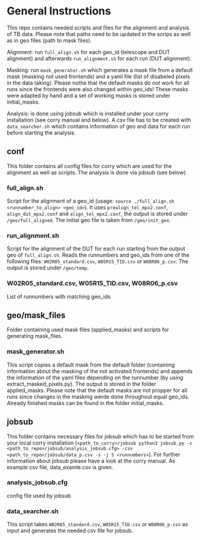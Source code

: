 # General Instructions

This repo contains needed scripts and files for the alignment and analysis of TB data. Please note that paths need to be updated in the scrips as well as in geo files (path to mask files).

Alignment: run `full_align.sh` for each geo_id (telescope and DUT alignment) and afterwards `run_alignment.sh` for each run (DUT alignment).

Masking: run `mask_generator.sh` which generates a mask file from a default mask (masking not used frontends) and a yaml file (list of disabeled pixels in the data taking). Please nothe that the default masks do not work for all runs since the frontends were also changed within geo_ids! These masks were adapted by hand and a set of working masks is stored under initial_masks.

Analysis: is done using jobsub which is installed under your corry installation (see corry manual and below). A csv file has to be created with `data_searcher.sh` which contains information of geo and data for each run before starting the analysis.


## conf

This folder contains all config files for corry which are used for the alignment as well as scripts. The analysis is done via jobsub (see below)

### full_align.sh

Script for the alignment of a geo_id (usage: `source ./full_align.sh <runnumber_to_align> <geo_id>`).
It uses `prealign_tel_mpx2.conf`, `align_dut_mpx2.conf` and `align_tel_mpx2.conf`, the output is stored under `/geo/full_aligned`. The initial geo file is taken from `/geo/init_geo`.

### run_alignment.sh

Script for the alignment of the DUT for each run starting from the output geo of `full_align.sh`. Reads the runnumbers and geo_ids from one of the following files: `W02R05_standard.csv`, `W05R15_TID.csv` or `W08R06_p.csv`. The output is stored under `/geo/temp`.

### W02R05_standard.csv, W05R15_TID.csv, W08R06_p.csv

List of runnumbers with matching geo_ids

## geo/mask_files

Folder containing used mask files (applied_masks) and scripts for generating mask_files.

### mask_generator.sh

This script copies a default mask from the default folder (containing information about the masking of the not activated frontends) and appends the information of the yaml files depending on the runnumber (by using extract_masked_pixels.py). The output is stored in the folder applied_masks. Please note that the default masks are not propper for all runs since changes in the masking werde done throughout equal geo_ids. Already finished masks can be found in the folder initial_masks.

## jobsub

This folder contains necessary files for jobsub which has to be started from your local corry installation (`<path_to_corry>/jobsub python3 jobsub.py -c <path_to_repo>/jobsub/analysis_jobsub.cfg> -csv <path_to_repo>/jobsub/data_p.csv -s -j 5 <runnumbers>`). For further information about jobsub please have a look at the corry manual. As example csv file, data_examle.csv is given.

### analysis_jobsub.cfg

config file used by jobsub

### data_searcher.sh

This script takes `W02R05_standard.csv`, `W05R15_TID.csv` or `W08R06_p.csv` as input and generates the needed csv file for jobsub. 
